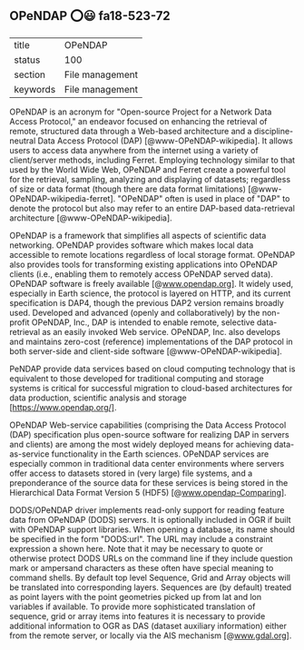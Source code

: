 ## OPeNDAP :o::smiley: fa18-523-72


|          |                 |
| -------- | --------------- |
| title    | OPeNDAP         | 
| status   | 100              |
| section  | File management |
| keywords | File management |



OPeNDAP is an acronym for "Open-source Project for a Network Data Access 
Protocol," an endeavor focused on enhancing the retrieval of remote, structured
 data through a Web-based architecture and a discipline-neutral Data Access
 Protocol (DAP) [@www-OPeNDAP-wikipedia].
It allows users to access data anywhere from the internet using a variety of
 client/server methods, including Ferret. Employing technology similar to that
 used by the World Wide Web, OPeNDAP and Ferret create a powerful tool for the
 retrieval, sampling, analyzing and displaying of datasets; regardless of size
 or data format (though there are data format limitations)
 [@www-OPeNDAP-wikipedia-ferret].
"OPeNDAP" often is used in place of "DAP" to denote the protocol but also
 may refer to an entire DAP-based data-retrieval architecture
 [@www-OPeNDAP-wikipedia]. 

OPeNDAP is a framework that simplifies all aspects of scientific data 
networking.
OPeNDAP provides software which makes local data accessible to remote 
locations regardless of local storage format.
OPeNDAP also provides tools for transforming existing applications into
 OPeNDAP clients (i.e., enabling them to remotely access OPeNDAP served data).
OPeNDAP software is freely available [@www.opendap.org]. It widely used,
 especially in Earth science, the protocol is layered on HTTP, and its 
 current specification is DAP4, though the previous DAP2 version remains
 broadly used. Developed and advanced (openly and collaboratively) by the
 non-profit OPeNDAP, Inc., DAP is intended to enable remote, selective
 data-retrieval as an easily invoked Web service. OPeNDAP, Inc. also 
 develops and maintains zero-cost (reference) implementations of the 
 DAP protocol in both server-side and client-side software 
 [@www-OPeNDAP-wikipedia].

PeNDAP provide data services based on cloud computing technology that is 
equivalent to those developed for traditional computing and storage systems 
is critical for successful migration to cloud-based architectures for data
 production, scientific analysis and storage [https://www.opendap.org/]. 


OPeNDAP Web-service capabilities (comprising the Data Access Protocol (DAP)
 specification plus open-source software for realizing DAP in servers and 
 clients) are among the most widely deployed means for achieving 
 data-as-service functionality in the Earth sciences. OPeNDAP services 
 are especially common in traditional data center environments where servers 
 offer access to datasets stored in (very large) file systems, and a
 preponderance of the source data for these services is being stored in the 
 Hierarchical Data Format Version 5 (HDF5) [@www.opendap-Comparing].

DODS/OPeNDAP driver implements read-only support for reading feature data from
 OPeNDAP (DODS) servers. It is optionally included in OGR if built with 
 OPeNDAP support libraries.
When opening a database, its name should be specified in the form "DODS:url".
 The URL may include a constraint expression a shown here. Note that it may
 be necessary to quote or otherwise protect DODS URLs on the command line if 
 they include question mark or ampersand characters as these often have special
 meaning to command shells.
By default top level Sequence, Grid and Array objects will be translated into
 corresponding layers. Sequences are (by default) treated as point layers with
 the point geometries picked up from lat and lon variables if available. 
 To provide more sophisticated translation of sequence, grid or array items 
 into features it is necessary to provide additional information to OGR as 
 DAS (dataset auxiliary information) either from the remote server, or locally 
 via the AIS mechanism [@www.gdal.org].

